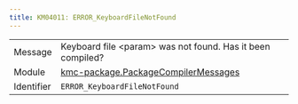 ```yaml
---
title: KM04011: ERROR_KeyboardFileNotFound
---
```


|            |           |
|------------|---------- |
| Message    | Keyboard file &lt;param&gt; was not found\. Has it been compiled? |
| Module     | [kmc-package.PackageCompilerMessages](kmc-package.packagecompilermessages) |
| Identifier | `ERROR_KeyboardFileNotFound` |


